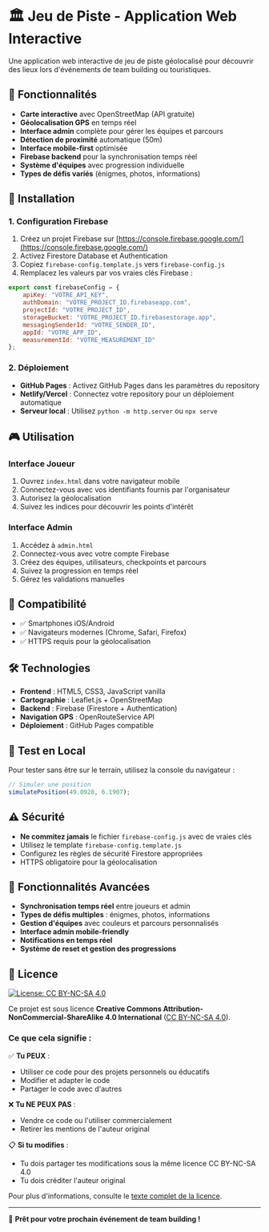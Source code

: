 # 🏛️ Jeu de Piste - Application Web Interactive

Une application web interactive de jeu de piste géolocalisé pour découvrir des lieux lors d'événements de team building ou touristiques.

## 🎯 Fonctionnalités

- **Carte interactive** avec OpenStreetMap (API gratuite)
- **Géolocalisation GPS** en temps réel
- **Interface admin** complète pour gérer les équipes et parcours
- **Détection de proximité** automatique (50m)
- **Interface mobile-first** optimisée
- **Firebase backend** pour la synchronisation temps réel
- **Système d'équipes** avec progression individuelle
- **Types de défis variés** (énigmes, photos, informations)

## 🚀 Installation

### 1. Configuration Firebase

1. Créez un projet Firebase sur [https://console.firebase.google.com/](https://console.firebase.google.com/)
2. Activez Firestore Database et Authentication
3. Copiez `firebase-config.template.js` vers `firebase-config.js`
4. Remplacez les valeurs par vos vraies clés Firebase :

```javascript
export const firebaseConfig = {
    apiKey: "VOTRE_API_KEY",
    authDomain: "VOTRE_PROJECT_ID.firebaseapp.com",
    projectId: "VOTRE_PROJECT_ID",
    storageBucket: "VOTRE_PROJECT_ID.firebasestorage.app",
    messagingSenderId: "VOTRE_SENDER_ID",
    appId: "VOTRE_APP_ID",
    measurementId: "VOTRE_MEASUREMENT_ID"
};
```

### 2. Déploiement

- **GitHub Pages** : Activez GitHub Pages dans les paramètres du repository
- **Netlify/Vercel** : Connectez votre repository pour un déploiement automatique
- **Serveur local** : Utilisez `python -m http.server` ou `npx serve`

## 🎮 Utilisation

### Interface Joueur
1. Ouvrez `index.html` dans votre navigateur mobile
2. Connectez-vous avec vos identifiants fournis par l'organisateur
3. Autorisez la géolocalisation
4. Suivez les indices pour découvrir les points d'intérêt

### Interface Admin
1. Accédez à `admin.html`
2. Connectez-vous avec votre compte Firebase
3. Créez des équipes, utilisateurs, checkpoints et parcours
4. Suivez la progression en temps réel
5. Gérez les validations manuelles

## 📱 Compatibilité

- ✅ Smartphones iOS/Android
- ✅ Navigateurs modernes (Chrome, Safari, Firefox)
- ✅ HTTPS requis pour la géolocalisation

## 🛠️ Technologies

- **Frontend** : HTML5, CSS3, JavaScript vanilla
- **Cartographie** : Leaflet.js + OpenStreetMap
- **Backend** : Firebase (Firestore + Authentication)
- **Navigation GPS** : OpenRouteService API
- **Déploiement** : GitHub Pages compatible

## 🧪 Test en Local

Pour tester sans être sur le terrain, utilisez la console du navigateur :

```javascript
// Simuler une position
simulatePosition(49.0928, 6.1907);
```

## ⚠️ Sécurité

- **Ne commitez jamais** le fichier `firebase-config.js` avec de vraies clés
- Utilisez le template `firebase-config.template.js` 
- Configurez les règles de sécurité Firestore appropriées
- HTTPS obligatoire pour la géolocalisation

## 🎉 Fonctionnalités Avancées

- **Synchronisation temps réel** entre joueurs et admin
- **Types de défis multiples** : énigmes, photos, informations
- **Gestion d'équipes** avec couleurs et parcours personnalisés
- **Interface admin mobile-friendly**
- **Notifications en temps réel**
- **Système de reset et gestion des progressions**

## 📜 Licence

[![License: CC BY-NC-SA 4.0](https://img.shields.io/badge/License-CC%20BY--NC--SA%204.0-lightgrey.svg)](https://creativecommons.org/licenses/by-nc-sa/4.0/)

Ce projet est sous licence **Creative Commons Attribution-NonCommercial-ShareAlike 4.0 International** ([CC BY-NC-SA 4.0](https://creativecommons.org/licenses/by-nc-sa/4.0/)).

### Ce que cela signifie :

✅ **Tu PEUX** :
- Utiliser ce code pour des projets personnels ou éducatifs
- Modifier et adapter le code
- Partager le code avec d'autres

❌ **Tu NE PEUX PAS** :
- Vendre ce code ou l'utiliser commercialement
- Retirer les mentions de l'auteur original

📋 **Si tu modifies** :
- Tu dois partager tes modifications sous la même licence CC BY-NC-SA 4.0
- Tu dois créditer l'auteur original

Pour plus d'informations, consulte le [texte complet de la licence](https://creativecommons.org/licenses/by-nc-sa/4.0/legalcode).

---

🚀 **Prêt pour votre prochain événement de team building !**